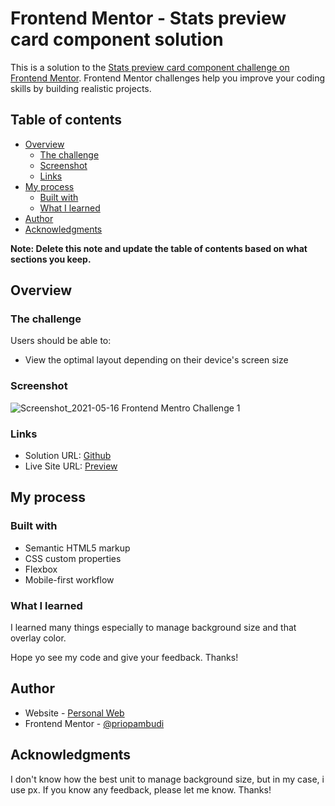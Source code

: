 # Frontend Mentor - Stats preview card component solution

This is a solution to the [Stats preview card component challenge on Frontend Mentor](https://www.frontendmentor.io/challenges/stats-preview-card-component-8JqbgoU62). Frontend Mentor challenges help you improve your coding skills by building realistic projects. 

## Table of contents

- [Overview](#overview)
  - [The challenge](#the-challenge)
  - [Screenshot](#screenshot)
  - [Links](#links)
- [My process](#my-process)
  - [Built with](#built-with)
  - [What I learned](#what-i-learned)
- [Author](#author)
- [Acknowledgments](#acknowledgments)

**Note: Delete this note and update the table of contents based on what sections you keep.**

## Overview

### The challenge

Users should be able to:

- View the optimal layout depending on their device's screen size

### Screenshot

![Screenshot_2021-05-16 Frontend Mentro Challenge 1](https://user-images.githubusercontent.com/38320169/118381644-31be7300-b617-11eb-94dc-d61fa0c96e90.png)

### Links

- Solution URL: [Github](https://github.com/priopambudi/Frontend-Mentor-Challenge)
- Live Site URL: [Preview](https://stats-frontend-mentor.netlify.app/)

## My process

### Built with

- Semantic HTML5 markup
- CSS custom properties
- Flexbox
- Mobile-first workflow

### What I learned

I learned many things especially to manage background size and that overlay color.

Hope yo see my code and give your feedback. Thanks!


## Author

- Website - [Personal Web](https://priopambudi.github.io/personal-web)
- Frontend Mentor - [@priopambudi](https://www.frontendmentor.io/profile/priopambudi)

## Acknowledgments

I don't know how the best unit to manage background size, but in my case, i use px. If you know any feedback, please let me know. Thanks!